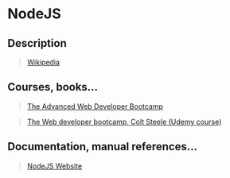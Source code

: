 # NodeJS

## Description

>[Wikipedia](https://en.wikipedia.org/wiki/Node.js)

## Courses, books...

>[The Advanced Web Developer Bootcamp](../the-advanced-web-developer-bootcamp/tawdb.md)

>[The Web developer bootcamp, Colt Steele (Udemy course)](../the-web-developer-bootcamp/twdb.md)

## Documentation, manual references...

>[NodeJS Website](https://nodejs.org)
